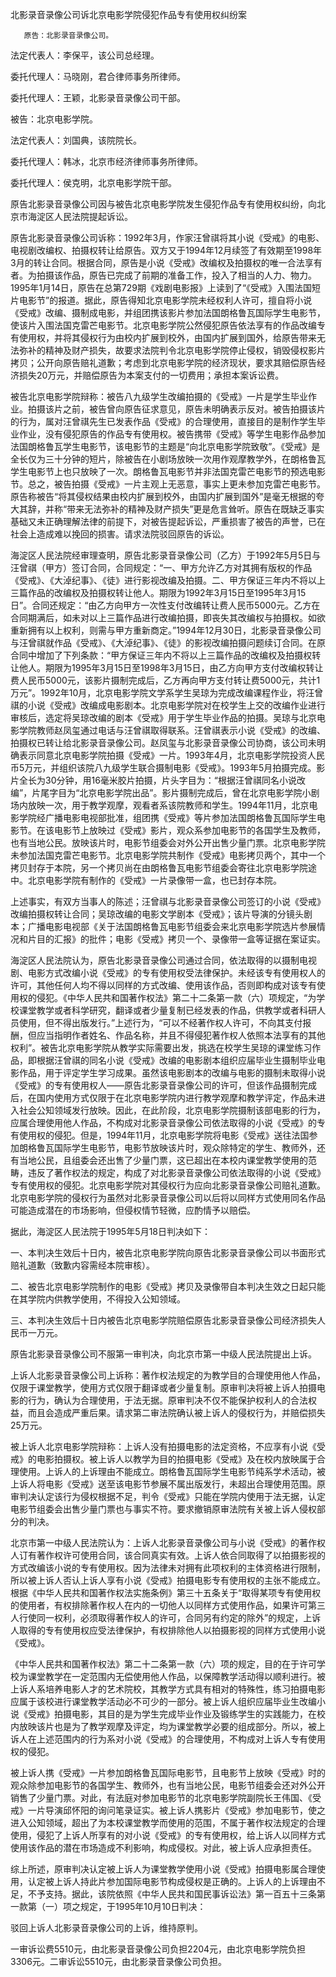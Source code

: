 北影录音录像公司诉北京电影学院侵犯作品专有使用权纠纷案
	
	   原告：北影录音录像公司。

法定代表人：李保平，该公司总经理。

委托代理人：马晓刚，君合律师事务所律师。

委托代理人：王颖，北影录音录像公司干部。

被告：北京电影学院。

法定代表人：刘国典，该院院长。

委托代理人：韩冰，北京市经济律师事务所律师。

委托代理人：侯克明，北京电影学院干部。

原告北影录音录像公司因与被告北京电影学院发生侵犯作品专有使用权纠纷，向北京市海淀区人民法院提起诉讼。

原告北影录音录像公司诉称：1992年3月，作家汪曾祺将其小说《受戒》的电影、电视剧改编权、拍摄权转让给原告。双方又于1994年12月续签了有效期至1998年3月的转让合同。根据合同，原告是小说《受戒》改编权及拍摄权的唯一合法享有者。为拍摄该作品，原告已完成了前期的准备工作，投入了相当的人力、物力。1995年1月14日，原告在总第729期《戏剧电影报》上读到了“《受戒》入围法国短片电影节”的报道。据此，原告得知北京电影学院未经权利人许可，擅自将小说《受戒》改编、摄制成电影，并组团携该影片参加法国朗格鲁瓦国际学生电影节，使该片入围法国克雷芒电影节。北京电影学院公然侵犯原告依法享有的作品改编专有使用权，并将其侵权行为由校内扩展到校外，由国内扩展到国外，给原告带来无法弥补的精神及财产损失，故要求法院判令北京电影学院停止侵权，销毁侵权影片拷贝；公开向原告赔礼道歉；考虑到北京电影学院的经济现状，要求其赔偿原告经济损失20万元，并赔偿原告为本案支付的一切费用；承担本案诉讼费。

被告北京电影学院辩称：被告八九级学生改编拍摄的《受戒》一片是学生毕业作业。拍摄该片之前，被告曾向原告征求意见，原告未明确表示反对。被告拍摄该片的行为，属对汪曾祺先生已发表作品《受戒》的合理使用，直接目的是制作学生毕业作业，没有侵犯原告的作品专有使用权。被告携带《受戒》等学生电影作品参加法国朗格鲁瓦学生电影节，该电影节的主题是“向北京电影学院致敬”。《受戒》是全长仅为三十分钟的短片，除被告在小剧场放映一次用作观摩教学外，在朗格鲁瓦学生电影节上也只放映了一次。朗格鲁瓦电影节并非法国克雷芒电影节的预选电影节。总之，被告拍摄《受戒》一片主观上无恶意，事实上更未参加克雷芒电影节。原告称被告“将其侵权结果由校内扩展到校外，由国内扩展到国外”是毫无根据的夸大其辞，并称“带来无法弥补的精神及财产损失”更是危言耸听。原告在既缺乏事实基础又未正确理解法律的前提下，对被告提起诉讼，严重损害了被告的声誉，已在社会上造成难以挽回的损害。请求法院驳回原告的诉讼。

海淀区人民法院经审理查明，原告北影录音录像公司（乙方）于1992年5月5日与汪曾祺（甲方）签订合同，合同规定：“一、甲方允许乙方对其拥有版权的作品《受戒》、《大淖纪事》、《徒》进行影视改编及拍摄。二、甲方保证三年内不将以上三篇作品的改编权及拍摄权转让他人。期限为1992年3月15日至1995年3月15日”。合同还规定：“由乙方向甲方一次性支付改编转让费人民币5000元。乙方在合同期满后，如未对以上三篇作品进行改编拍摄，即丧失其改编权与拍摄权。如欲重新拥有以上权利，则需与甲方重新商定。”1994年12月30日，北影录音录像公司与汪曾祺就作品《受戒》、《大淖纪事》、《徒》的影视改编拍摄问题续订合同。在原合同中增加了下列条款：“甲方保证三年内不将以上三篇作品的改编权及拍摄权转让他人。期限为1995年3月15日至1998年3月15日，由乙方向甲方支付改编权转让费人民币5000元，该影片摄制完成后，乙方再向甲方支付转让费5000元，共计1万元”。1992年10月，北京电影学院文学系学生吴琼为完成改编课程作业，将汪曾祺的小说《受戒》改编成电影剧本。北京电影学院对在校学生上交的改编作业进行审核后，选定将吴琼改编的剧本《受戒》用于学生毕业作品的拍摄。吴琼与北京电影学院教师赵凤玺通过电话与汪曾祺取得联系。汪曾祺表示小说《受戒》的改编、拍摄权已转让给北影录音录像公司。赵凤玺与北影录音录像公司协商，该公司未明确表示同意北京电影学院拍摄《受戒》一片。1993年4月，北京电影学院投资人民币5万元，并组织该院八九级学生联合摄制电影《受戒》。1993年5月拍摄完成。影片全长为30分钟，用16毫米胶片拍摄，片头字目为：“根据汪曾祺同名小说改编”，片尾字目为“北京电影学院出品”。影片摄制完成后，曾在北京电影学院小剧场内放映一次，用于教学观摩，观看者系该院教师和学生。1994年11月，北京电影学院经广播电影电视部批准，组团携《受戒》等片参加法国朗格鲁瓦国际学生电影节。在该电影节上放映过《受戒》影片，观众系参加电影节的各国学生及教师，也有当地公民。放映该片时，电影节组委会对外公开出售少量门票。北京电影学院未参加法国克雷芒电影节。北京电影学院共制作《受戒》电影拷贝两个，其中一个拷贝封存于本院，另一个拷贝尚在由朗格鲁瓦电影节组委会寄往北京电影学院途中。北京电影学院有制作的《受戒》一片录像带一盒，也已封存本院。

上述事实，有双方当事人的陈述；汪曾祺与北影录音录像公司签订的小说《受戒》改编拍摄权转让合同；吴琼改编的电影文学剧本《受戒》；该片导演的分镜头剧本；广播电影电视部《关于法国朗格鲁瓦电影节组委会来北京电影学院选片参展情况和片目的汇报》的批件；电影《受戒》拷贝一个、录像带一盒等证据在案证实。

海淀区人民法院认为，原告北影录音录像公司通过合同，依法取得的以摄制电视剧、电影方式改编小说《受戒》的专有使用权受法律保护。未经该专有使用权人的许可，其他任何人均不得以同样的方式改编、使用该作品，否则即构成对该专有使用权的侵犯。《中华人民共和国著作权法》第二十二条第一款（六）项规定，“为学校课堂教学或者科学研究，翻译或者少量复制已经发表的作品，供教学或者科研人员使用，但不得出版发行。”上述行为，“可以不经著作权人许可，不向其支付报酬，但应当指明作者姓名、作品名称，并且不得侵犯著作权人依照本法享有的其他权利”。被告北京电影学院从教学实际需要出发，挑选在校学生吴琼的课堂练习作品，即根据汪曾祺的同名小说《受戒》改编的电影剧本组织应届毕业生摄制毕业电影作品，用于评定学生学习成果。虽然该电影剧本的改编与电影的摄制未取得小说《受戒》的专有使用权人——原告北影录音录像公司的许可，但该作品摄制完成后，在国内使用方式仅限于在北京电影学院内进行教学观摩和教学评定，作品未进入社会公知领域发行放映。因此，在此阶段，北京电影学院摄制该部电影的行为，应属合理使用他人作品，不构成对北影录音录像公司依法取得的小说《受戒》的专有使用权的侵犯。但是，1994年11月，北京电影学院将电影《受戒》送往法国参加朗格鲁瓦国际学生电影节，电影节放映该片时，观众除特定的学生、教师外，还有当地公民，且组委会还出售了少量门票，这已超出在本校内课堂教学使用的范畴，违反了著作权法的规定，构成了对北影录音录像公司依法取得的小说《受戒》专有使用权的侵犯。北京电影学院对其侵权行为应向北影录音录像公司赔礼道歉。北京电影学院的侵权行为虽然对北影录音录像公司以后将以同样方式使用同名作品可能造成潜在的市场影响，但侵权情节轻微，应酌情予以赔偿。

据此，海淀区人民法院于1995年5月18日判决如下：

一、本判决生效后十日内，被告北京电影学院向原告北影录音录像公司以书面形式赔礼道歉（致歉内容需经本院审核）。

二、被告北京电影学院制作的电影《受戒》拷贝及录像带自本判决生效之日起只能在其学院内供教学使用，不得投入公知领域。

三、本判决生效后十日内被告北京电影学院赔偿原告北影录音录像公司经济损失人民币一万元。

原告北影录音录像公司不服第一审判决，向北京市第一中级人民法院提出上诉。

上诉人北影录音录像公司上诉称：著作权法规定的为教学目的合理使用他人作品，仅限于课堂教学，使用方式仅限于翻译或者少量复制。原审判决将被上诉人拍摄电影的行为，确认为合理使用，于法无据。原审判决不仅不能保护权利人的合法权益，而且会造成严重后果。请求第二审法院确认被上诉人的侵权行为，并赔偿损失25万元。

被上诉人北京电影学院辩称：上诉人没有拍摄电影的法定资格，不应享有小说《受戒》的电影拍摄权。被上诉人以教学为目的拍摄电影《受戒》及在校内放映属于合理使用。上诉人的上诉理由不能成立。朗格鲁瓦国际学生电影节纯系学术活动，被上诉人将电影《受戒》送至该电影节参展不属出版发行，未超出合理使用范围。原审判决认定该行为侵权根据不足，判令《受戒》只能在学院内使用于法无据，认定电影节组委会出售少量门票也与事实不符。要求撤销原审法院有关被上诉人侵权部分的判决。

北京市第一中级人民法院认为：上诉人北影录音录像公司与小说《受戒》的著作权人订有著作权许可使用合同，该合同真实有效。上诉人依合同取得了以拍摄影视的方式改编该小说的专有使用权。因为法律未对拥有此项权利的主体资格进行限制，所以被上诉人否认上诉人享有小说《受戒》拍摄电影专有使用权的主张不能成立。根据《中华人民共和国著作权法实施条例》第三十五条关于“取得某项专有使用权的使用者，有权排除著作权人在内的一切他人以同样方式使用作品，如果许可第三人行使同一权利，必须取得著作权人的许可，合同另有约定的除外”的规定，上诉人取得的专有使用权应受法律保护，有权排除他人以拍摄影视的同样方式使用小说《受戒》。

《中华人民共和国著作权法》第二十二条第一款（六）项的规定，目的在于许可学校为课堂教学在一定范围内无偿使用他人作品，以保障教学活动得以顺利进行。被上诉人系培养电影人才的艺术院校，其教学方式具有相对的特殊性，练习拍摄电影应属于该校进行课堂教学活动必不可少的一部分。被上诉人组织应届毕业生改编小说《受戒》拍摄电影，其目的是为学生完成毕业作业及锻练学生的实践能力，在校内放映该片也是为了教学观摩及评定，均为课堂教学必要的组成部分。所以，被上诉人在上述范围内的行为系对小说《受戒》的合理使用，不构成对上诉人专有使用权的侵犯。

被上诉人携《受戒》一片参加朗格鲁瓦国际电影节，且电影节上放映《受戒》时的观众除参加电影节的各国学生、教师外，也有当地公民，电影节组委会还对外公开销售了少量门票。对此，有法庭对参加电影节的北京电影学院副院长王伟国、《受戒》一片导演邱怀阳的询问笔录证实。被上诉人携影片《受戒》参加电影节，使之进入公知领域，超出了为本校课堂教学而使用的范围，不属于著作权法规定的合理使用，侵犯了上诉人所享有的对小说《受戒》的专有使用权，给上诉人以同样方式使用该作品的潜在市场造成不利影响，构成侵权。对此，被上诉人应承担责任。

综上所述，原审判决认定被上诉人为课堂教学使用小说《受戒》拍摄电影属合理使用，认定被上诉人持此片参加国际电影节构成侵权是正确的。上诉人的上诉理由不足，不予支持。据此，该院依照《中华人民共和国民事诉讼法》第一百五十三条第一款第（一）项之规定，于1995年10月10日判决：

驳回上诉人北影录音录像公司的上诉，维持原判。

一审诉讼费5510元，由北影录音录像公司负担2204元，由北京电影学院负担3306元。二审诉讼5510元，由北影录音录像公司负担。

